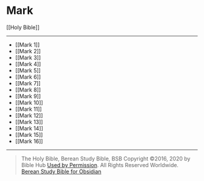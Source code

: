 # Mark

[[Holy Bible]]

---

- [[Mark 1]]
- [[Mark 2]]
- [[Mark 3]]
- [[Mark 4]]
- [[Mark 5]]
- [[Mark 6]]
- [[Mark 7]]
- [[Mark 8]]
- [[Mark 9]]
- [[Mark 10]]
- [[Mark 11]]
- [[Mark 12]]
- [[Mark 13]]
- [[Mark 14]]
- [[Mark 15]]
- [[Mark 16]]

---

> The Holy Bible, Berean Study Bible, BSB
> Copyright &copy;2016, 2020 by Bible Hub
> [Used by Permission](https://berean.bible/terms.htm). All Rights Reserved Worldwide.
> [Berean Study Bible for Obsidian](https://github.com/gapmiss/berean-study-bible-for-obsidian)

